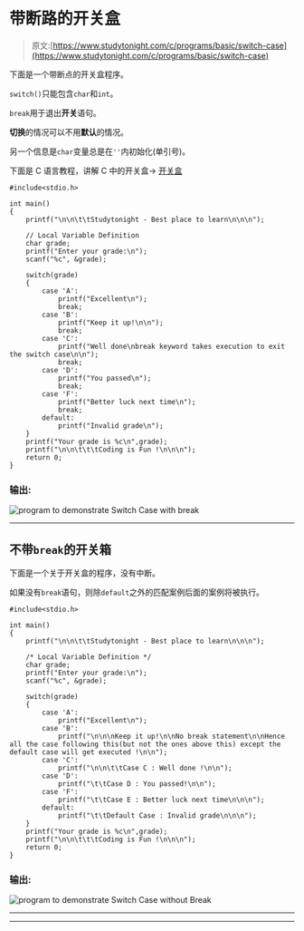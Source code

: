 # 带断路的开关盒

> 原文:[https://www.studytonight.com/c/programs/basic/switch-case](https://www.studytonight.com/c/programs/basic/switch-case)

下面是一个带断点的开关盒程序。

`switch()`只能包含`char`和`int`。

`break`用于退出**开关**语句。

**切换**的情况可以不用**默认**的情况。

另一个信息是`char`变量总是在`''`内初始化(单引号)。

下面是 C 语言教程，讲解 C 中的开关盒→ [开关盒](/c/switch-statement-in-c.php)

```
#include<stdio.h>

int main()
{
    printf("\n\n\t\tStudytonight - Best place to learn\n\n\n");

    // Local Variable Definition
    char grade;
    printf("Enter your grade:\n");
    scanf("%c", &grade);

    switch(grade)
    {
        case 'A':
            printf("Excellent\n");
            break;
        case 'B':
            printf("Keep it up!\n\n");
            break;
        case 'C':
            printf("Well done\nbreak keyword takes execution to exit the switch case\n\n");
            break;
        case 'D':
            printf("You passed\n");
            break;
        case 'F':
            printf("Better luck next time\n");
            break;
        default:
            printf("Invalid grade\n");
    }
    printf("Your grade is %c\n",grade);
    printf("\n\n\t\t\tCoding is Fun !\n\n\n");
    return 0;
}
```

### 输出:

![program to demonstrate Switch Case with break](../Images/4e2a77a9255b793e14c5a494fc104fde.png)

* * *

## 不带`break`的开关箱

下面是一个关于开关盒的程序，没有中断。

如果没有`break`语句，则除`default`之外的匹配案例后面的案例将被执行。

```
#include<stdio.h>

int main()
{
    printf("\n\n\t\tStudytonight - Best place to learn\n\n\n");

    /* Local Variable Definition */
    char grade;
    printf("Enter your grade:\n");
    scanf("%c", &grade);

    switch(grade)
    {
        case 'A':
            printf("Excellent\n");
        case 'B':
            printf("\n\n\nKeep it up!\n\nNo break statement\n\nHence all the case following this(but not the ones above this) except the default case will get executed !\n\n");
        case 'C':
            printf("\n\n\t\tCase C : Well done !\n\n");
        case 'D':
            printf("\t\tCase D : You passed!\n\n");
        case 'F':
            printf("\t\tCase E : Better luck next time\n\n\n");
        default:
            printf("\t\tDefault Case : Invalid grade\n\n\n");
    }
    printf("Your grade is %c\n",grade);
    printf("\n\n\t\t\tCoding is Fun !\n\n\n");
    return 0;
}
```

### 输出:

![program to demonstrate Switch Case without Break](../Images/cc11f3b90b3cfb6c79afa9944785308a.png)

* * *

* * *